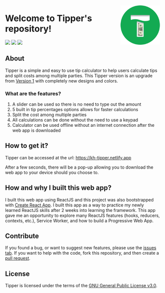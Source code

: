 <img src="https://github.com/khaihern/tipper/blob/master/public/images/logo-app-round.png" alt="Scratch Addons logo" align="right" width="128px"></img>
# Welcome to Tipper's repository!

[![](https://img.shields.io/badge/license-GPL--3.0-blue)](https://github.com/khaihern/tipper/blob/master/LICENSE)
[![](https://img.shields.io/badge/discuss-on%20github-black)](https://github.com/khaihern/tipper/discussions)
[![](https://img.shields.io/badge/website-kh--tipper.netlify.app-brightgreen)](https://kh-tipper.netlify.app)

## About

Tipper is a simple and easy to use tip calculator to help users calculate tips and split costs among multiple parties. This Tipper version is an upgrade from [Version 1](https://tip-calculator-v1--khai_hernhern.repl.co/) with completely new designs and colors. 

### What are the features?

1. A slider can be used so there is no need to type out the amount
2. 5 built in tip percentages options allows for faster calculations 
3. Split the cost among multiple parties
4. All calculations can be done without the need to use a keypad
5. Calculator can be used offline without an internet connection after the web app is downloaded

## How to get it?

Tipper can be accessed at the url: https://kh-tipper.netlify.app

After a few seconds, there will be a pop-up allowing you to download the web app to your device should you choose to.

## How and why I built this web app?

I built this web app using ReactJS and this project was also bootstrapped with [Create React App](https://github.com/facebook/create-react-app). I built this app as a way to practice my newly learned ReactJS skills after 2 weeks into learning the framework. This app gave me an opportunity to explore many ReactJS features (hooks, reducers, contexts, etc.), Service Worker, and how to build a Progressive Web App.

## Contribute

If you found a bug, or want to suggest new features, please use the [issues tab](https://github.com/khaihern/tipper/issues). If you want to help with the code, fork this repository, and then create a [pull request](https://github.com/khaihern/tipper/pulls).

## License

Tipper is licensed under the terms of the [GNU General Public License v3.0](https://github.com/khaihern/tipper/blob/master/LICENSE).
